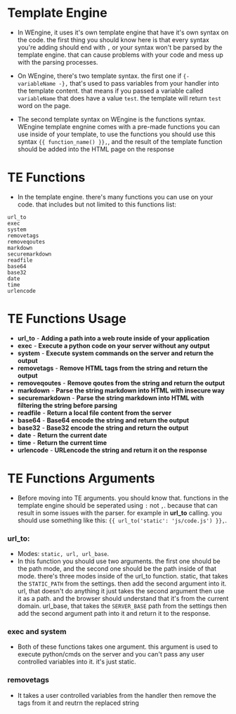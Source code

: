 # Template Engine
- In WEngine, it uses it's own template engine that have it's own syntax on the code. the first thing you should know here is that every syntax you're adding should end with `,` or your syntax won't be parsed by the template engine. that can cause problems with your code and mess up with the parsing processes.

- On WEngine, there's two template syntax. the first one if `{- variableName -},` that's used to pass variables from your handler into the template content. that means if you passed a variable called `variableName` that does have a value `test`. the template will return `test` word on the page.

- The second template syntax on WEngine is the functions syntax. WEngine template engnine comes with a pre-made functions you can use inside of your template, to use the functions you should use this syntax `{{ function_name() }},`, and the result of the template function should be added into the HTML page on the response

# TE Functions
- In the template engine. there's many functions you can use on your code. that includes but not limited to this functions list:

```
url_to
exec
system
removetags
removeqoutes
markdown
securemarkdown
readfile
base64
base32
date
time
urlencode
```

# TE Functions Usage
- **url_to** - **Adding a path into a web route inside of your application**
- **exec** - **Execute a python code on your server without any output**
- **system** - **Execute system commands on the server and return the output**
- **removetags** - **Remove HTML tags from the string and return the output**
- **removeqoutes** - **Remove qoutes from the string and return the output**
- **markdown** - **Parse the string markdown into HTML with insecure way**
- **securemarkdown** - **Parse the string markdown into HTML with filtering the string before parsing**
- **readfile** - **Return a local file content from the server**
- **base64** - **Base64 encode the string and return the output**
- **base32** - **Base32 encode the string and return the output**
- **date** - **Return the current date**
- **time** - **Return the current time**
- **urlencode** - **URLencode the string and return it on the response**

# TE Functions Arguments
- Before moving into TE arguments. you should know that. functions in the template engine should be seperated using `:` not `,`. because that can result in some issues with the parser. for example in **url_to** calling. you should use something like this: `{{ url_to('static': 'js/code.js') }},`.

### url_to:
- Modes: `static, url, url_base`.
- In this function you should use two arguments. the first one should be the path mode, and the second one should be the path inside of that mode. there's three modes inside of the url_to function. static, that takes the `STATIC_PATH` from the settings. then add the second argument into it. url, that doesn't do anything it just takes the second argument then use it as a path. and the browser should understand that it's from the current domain. url_base, that takes the `SERVER_BASE` path from the settings then add the second argument path into it and return it to the response.

### exec and system
- Both of these functions takes one argument. this argument is used to execute python/cmds on the server and you can't pass any user controlled variables into it. it's just static.

### removetags
- It takes a user controlled variables from the handler then remove the tags from it and reutrn the replaced string

